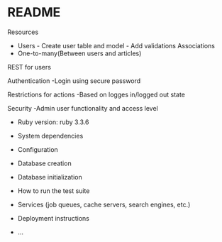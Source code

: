 # README

Resources 
- Users - Create user table and model
        - Add validations
Associations
- One-to-many(Between users and articles)

REST for users 

Authentication
-Login using secure password 

Restrictions for actions 
-Based on logges in/logged out state

Security 
-Admin user functionality and access level 

* Ruby version: ruby 3.3.6

* System dependencies

* Configuration

* Database creation

* Database initialization

* How to run the test suite

* Services (job queues, cache servers, search engines, etc.)

* Deployment instructions

* ...
